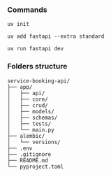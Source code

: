 ### Commands

`uv init`

`uv add fastapi --extra standard`

`uv run fastapi dev`

### Folders structure

```
service-booking-api/
├── app/
│   ├── api/
│   ├── core/
│   ├── crud/
│   ├── models/
│   ├── schemas/
│   ├── tests/
│   └── main.py
├── alembic/
│   └── versions/
├── .env
├── .gitignore
├── README.md
└── pyproject.toml
```
